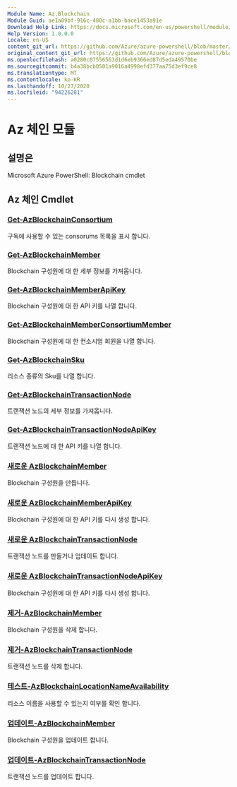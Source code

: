 ```yaml
---
Module Name: Az.Blockchain
Module Guid: ae1a09bf-916c-480c-a1bb-bace1453a91e
Download Help Link: https://docs.microsoft.com/en-us/powershell/module/az.blockchain
Help Version: 1.0.0.0
Locale: en-US
content_git_url: https://github.com/Azure/azure-powershell/blob/master/src/Blockchain/help/Az.Blockchain.md
original_content_git_url: https://github.com/Azure/azure-powershell/blob/master/src/Blockchain/help/Az.Blockchain.md
ms.openlocfilehash: a0280c07556563d1d6eb9366ed87d5eda49570be
ms.sourcegitcommit: b4a38bcb0501a9016a4998efd377aa75d3ef9ce8
ms.translationtype: MT
ms.contentlocale: ko-KR
ms.lasthandoff: 10/27/2020
ms.locfileid: "94226281"
---
```

# Az 체인 모듈
## 설명은
Microsoft Azure PowerShell: Blockchain cmdlet

## Az 체인 Cmdlet
### [Get-AzBlockchainConsortium](Get-AzBlockchainConsortium.md)
구독에 사용할 수 있는 consorums 목록을 표시 합니다.

### [Get-AzBlockchainMember](Get-AzBlockchainMember.md)
Blockchain 구성원에 대 한 세부 정보를 가져옵니다.

### [Get-AzBlockchainMemberApiKey](Get-AzBlockchainMemberApiKey.md)
Blockchain 구성원에 대 한 API 키를 나열 합니다.

### [Get-AzBlockchainMemberConsortiumMember](Get-AzBlockchainMemberConsortiumMember.md)
Blockchain 구성원에 대 한 컨소시엄 회원을 나열 합니다.

### [Get-AzBlockchainSku](Get-AzBlockchainSku.md)
리소스 종류의 Sku를 나열 합니다.

### [Get-AzBlockchainTransactionNode](Get-AzBlockchainTransactionNode.md)
트랜잭션 노드의 세부 정보를 가져옵니다.

### [Get-AzBlockchainTransactionNodeApiKey](Get-AzBlockchainTransactionNodeApiKey.md)
트랜잭션 노드에 대 한 API 키를 나열 합니다.

### [새로운 AzBlockchainMember](New-AzBlockchainMember.md)
Blockchain 구성원을 만듭니다.

### [새로운 AzBlockchainMemberApiKey](New-AzBlockchainMemberApiKey.md)
Blockchain 구성원에 대 한 API 키를 다시 생성 합니다.

### [새로운 AzBlockchainTransactionNode](New-AzBlockchainTransactionNode.md)
트랜잭션 노드를 만들거나 업데이트 합니다.

### [새로운 AzBlockchainTransactionNodeApiKey](New-AzBlockchainTransactionNodeApiKey.md)
Blockchain 구성원에 대 한 API 키를 다시 생성 합니다.

### [제거-AzBlockchainMember](Remove-AzBlockchainMember.md)
Blockchain 구성원을 삭제 합니다.

### [제거-AzBlockchainTransactionNode](Remove-AzBlockchainTransactionNode.md)
트랜잭션 노드를 삭제 합니다.

### [테스트-AzBlockchainLocationNameAvailability](Test-AzBlockchainLocationNameAvailability.md)
리소스 이름을 사용할 수 있는지 여부를 확인 합니다.

### [업데이트-AzBlockchainMember](Update-AzBlockchainMember.md)
Blockchain 구성원을 업데이트 합니다.

### [업데이트-AzBlockchainTransactionNode](Update-AzBlockchainTransactionNode.md)
트랜잭션 노드를 업데이트 합니다.

